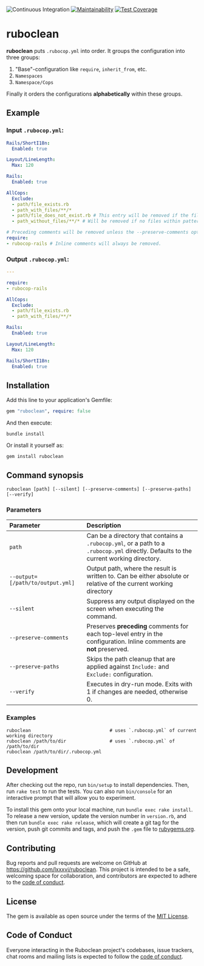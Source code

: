 ![Continuous Integration](https://github.com/lxxxvi/ruboclean/workflows/Continuous%20Integration/badge.svg)
[![Maintainability](https://api.codeclimate.com/v1/badges/a940762e1c0b27caa905/maintainability)](https://codeclimate.com/github/lxxxvi/ruboclean/maintainability)
[![Test Coverage](https://api.codeclimate.com/v1/badges/a940762e1c0b27caa905/test_coverage)](https://codeclimate.com/github/lxxxvi/ruboclean/test_coverage)

# ruboclean

**ruboclean** puts `.rubocop.yml` into order. It groups the configuration into three groups:

1. "Base"-configuration like `require`, `inherit_from`, etc.
2. `Namespaces`
3. `Namespace/Cops`

Finally it orders the configurations **alphabetically** within these groups.

## Example

### Input `.rubocop.yml`:

```yml
Rails/ShortI18n:
  Enabled: true

Layout/LineLength:
  Max: 120

Rails:
  Enabled: true

AllCops:
  Exclude:
  - path/file_exists.rb
  - path_with_files/**/*
  - path/file_does_not_exist.rb # This entry will be removed if the file doesn't exist. Skip with --preserve-paths option.
  - path_without_files/**/* # Will be removed if no files within pattern exist. Skip with --preserve-paths option.

# Preceding comments will be removed unless the --preserve-comments option is used.
require:
- rubocop-rails # Inline comments will always be removed.
```

### Output `.rubocop.yml`:

```yml
---

require:
- rubocop-rails

AllCops:
  Exclude:
  - path/file_exists.rb
  - path_with_files/**/*

Rails:
  Enabled: true

Layout/LineLength:
  Max: 120

Rails/ShortI18n:
  Enabled: true
```

## Installation

Add this line to your application's Gemfile:

```ruby
gem "ruboclean", require: false
```

And then execute:

```shell
bundle install
```

Or install it yourself as:

```shell
gem install ruboclean
```

## Command synopsis

```shell
ruboclean [path] [--silent] [--preserve-comments] [--preserve-paths] [--verify]
```

### Parameters

| Parameter                        | Description                                                                                                                           |
|:---------------------------------|:--------------------------------------------------------------------------------------------------------------------------------------|
| `path`                           | Can be a directory that contains a `.rubocop.yml`, or a path to a `.rubocop.yml` directly. Defaults to the current working directory. |
| `--output=[/path/to/output.yml]` | Output path, where the result is written to. Can be either absolute or relative of the current working directory                      |
| `--silent`                       | Suppress any output displayed on the screen when executing the command.                                                               |
| `--preserve-comments`            | Preserves **preceding** comments for each top-level entry in the configuration. Inline comments are **not** preserved.                |
| `--preserve-paths`               | Skips the path cleanup that are applied against `Include:` and `Exclude:` configuration.                                              |
| `--verify`                       | Executes in dry-run mode. Exits with 1 if changes are needed, otherwise 0.                                                            |

### Examples

```shell
ruboclean                             # uses `.rubocop.yml` of current working directory
ruboclean /path/to/dir                # uses `.rubocop.yml` of /path/to/dir
ruboclean /path/to/dir/.rubocop.yml
```

## Development

After checking out the repo, run `bin/setup` to install dependencies. Then, run `rake test` to run the tests. You can also run `bin/console` for an interactive prompt that will allow you to experiment.

To install this gem onto your local machine, run `bundle exec rake install`. To release a new version, update the version number in `version.rb`, and then run `bundle exec rake release`, which will create a git tag for the version, push git commits and tags, and push the `.gem` file to [rubygems.org](https://rubygems.org).

## Contributing

Bug reports and pull requests are welcome on GitHub at https://github.com/lxxxvi/ruboclean. This project is intended to be a safe, welcoming space for collaboration, and contributors are expected to adhere to the [code of conduct](https://github.com/lxxxvi/ruboclean/blob/main/CODE_OF_CONDUCT.md).

## License

The gem is available as open source under the terms of the [MIT License](https://opensource.org/licenses/MIT).

## Code of Conduct

Everyone interacting in the Ruboclean project's codebases, issue trackers, chat rooms and mailing lists is expected to follow the [code of conduct](https://github.com/lxxxvi/ruboclean/blob/main/CODE_OF_CONDUCT.md).

